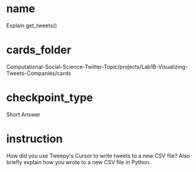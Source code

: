 # name
Explain get_tweets()

# cards_folder
Computational-Social-Science-Twitter-Topic/projects/Lab1B-Visualizing-Tweets-Companies/cards

# checkpoint_type

Short Answer

# instruction
How did you use Tweepy's Cursor to write tweets to a new CSV file? Also briefly explain how you wrote to a new CSV file in Python.